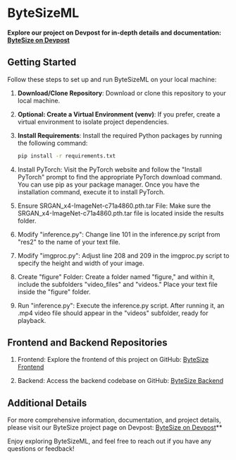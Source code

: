 # ByteSizeML

**Explore our project on Devpost for in-depth details and documentation: [ByteSize on Devpost](https://devpost.com/software/bytesize?ref_content=my-projects-tab&ref_feature=my_projects)**

## Getting Started

Follow these steps to set up and run ByteSizeML on your local machine:

1. **Download/Clone Repository**: Download or clone this repository to your local machine.

2. **Optional: Create a Virtual Environment (venv)**: If you prefer, create a virtual environment to isolate project dependencies.

3. **Install Requirements**: Install the required Python packages by running the following command:

   ```bash
   pip install -r requirements.txt

4. Install PyTorch: Visit the PyTorch website and follow the "Install PyTorch" prompt to find the appropriate PyTorch download command. You can use pip as your package manager. Once you have the installation command, execute it to install PyTorch.

5. Ensure SRGAN_x4-ImageNet-c71a4860.pth.tar File: Make sure the SRGAN_x4-ImageNet-c71a4860.pth.tar file is located inside the results folder.

6. Modify "inference.py": Change line 101 in the inference.py script from "res2" to the name of your text file.

7. Modify "imgproc.py": Adjust line 208 and 209 in the imgproc.py script to specify the height and width of your image.

8. Create "figure" Folder: Create a folder named "figure," and within it, include the subfolders "video_files" and "videos." Place your text file inside the "figure" folder.

9. Run "inference.py": Execute the inference.py script. After running it, an .mp4 video file should appear in the "videos" subfolder, ready for playback.

## Frontend and Backend Repositories
1. Frontend: Explore the frontend of this project on GitHub: [ByteSize Frontend](https://github.com/Abhishek-More/ByteSize)

2. Backend: Access the backend codebase on GitHub: [ByteSize Backend](https://github.com/NitroGuy10/ByteSizeBackend)

## Additional Details
For more comprehensive information, documentation, and project details, please visit our ByteSize project page on Devpost:  [ByteSize on Devpost](https://devpost.com/software/bytesize?ref_content=my-projects-tab&ref_feature=my_projects)**

Enjoy exploring ByteSizeML, and feel free to reach out if you have any questions or feedback!



